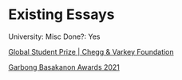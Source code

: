 # Existing Essays

University: Misc
Done?: Yes

[Global Student Prize | Chegg & Varkey Foundation](../../Global%20Student%20Prize%20Chegg%20&%20Varkey%20Foundation%208aee29db8e6c4568a5c6b984b44a312c.md)

[Garbong Basakanon Awards 2021](../../Garbong%20Basakanon%20Awards%202021%20e84ab86dc4b04aa98ab16f6a4b13fcd4.md)